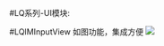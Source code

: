 #LQ系列-UI模块:

#LQIMInputView
  如图功能，集成方便
![](https://github.com/xztl/LQIMInputView/blob/master/IMG_1756.PNG)
